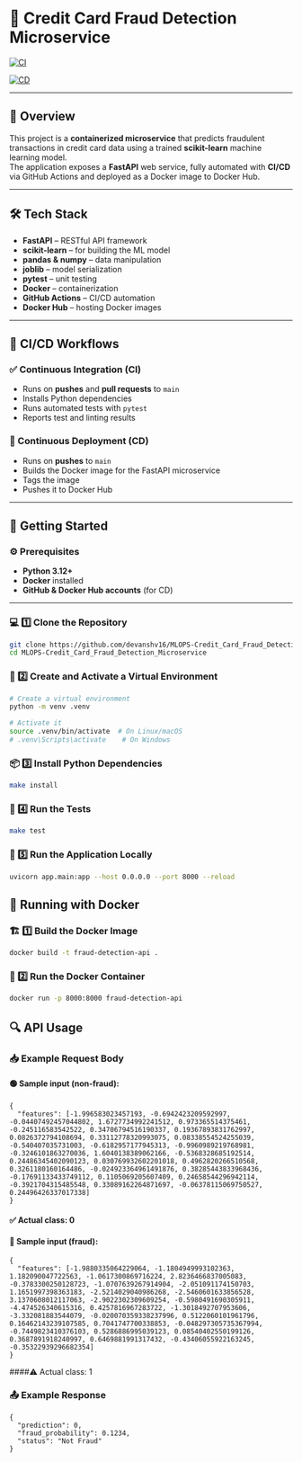 # 🚀 Credit Card Fraud Detection Microservice

[![CI](https://github.com/devanshv16/MLOPS-Credit_Card_Fraud_Detection_Microservice/actions/workflows/ci.yml/badge.svg)](https://github.com/devanshv16/MLOPS-Credit_Card_Fraud_Detection_Microservice/actions/workflows/ci.yml)

[![CD](https://github.com/devanshv16/MLOPS-Credit_Card_Fraud_Detection_Microservice/actions/workflows/cd.yml/badge.svg)](https://github.com/devanshv16/MLOPS-Credit_Card_Fraud_Detection_Microservice/actions/workflows/cd.yml)

---

## 📝 Overview

This project is a **containerized microservice** that predicts fraudulent transactions in credit card data using a trained **scikit-learn** machine learning model.  
The application exposes a **FastAPI** web service, fully automated with **CI/CD** via GitHub Actions and deployed as a Docker image to Docker Hub.

---

## 🛠️ Tech Stack

- **FastAPI** – RESTful API framework  
- **scikit-learn** – for building the ML model  
- **pandas & numpy** – data manipulation  
- **joblib** – model serialization  
- **pytest** – unit testing  
- **Docker** – containerization  
- **GitHub Actions** – CI/CD automation  
- **Docker Hub** – hosting Docker images  

---

## 🔄 CI/CD Workflows

### ✅ Continuous Integration (CI)

- Runs on **pushes** and **pull requests** to `main`  
- Installs Python dependencies  
- Runs automated tests with `pytest`  
- Reports test and linting results  

### 🚀 Continuous Deployment (CD)

- Runs on **pushes** to `main`  
- Builds the Docker image for the FastAPI microservice  
- Tags the image  
- Pushes it to Docker Hub  

---

## 🚀 Getting Started

### ⚙️ Prerequisites

- **Python 3.12+**  
- **Docker** installed  
- **GitHub & Docker Hub accounts** (for CD)

---

### 💻 1️⃣ Clone the Repository

```bash
git clone https://github.com/devanshv16/MLOPS-Credit_Card_Fraud_Detection_Microservice.git
cd MLOPS-Credit_Card_Fraud_Detection_Microservice
```

### 🐍 2️⃣ Create and Activate a Virtual Environment

```bash
# Create a virtual environment
python -m venv .venv

# Activate it
source .venv/bin/activate  # On Linux/macOS
# .venv\Scripts\activate    # On Windows
```

### 📦 3️⃣ Install Python Dependencies

```bash
make install
```

### 🧪 4️⃣ Run the Tests

```bash
make test
```

### 🚀 5️⃣ Run the Application Locally

```bash
uvicorn app.main:app --host 0.0.0.0 --port 8000 --reload
```

## 🐳 Running with Docker

### 🏗️ 1️⃣ Build the Docker Image

```bash
docker build -t fraud-detection-api .
```

### 🚀 2️⃣ Run the Docker Container

```bash
docker run -p 8000:8000 fraud-detection-api
```

## 🔍 API Usage

### 📥 Example Request Body

#### 🟢 Sample input (non-fraud):

```
{
  "features": [-1.996583023457193, -0.6942423209592997, -0.04407492457044802, 1.6727734992241512, 0.973365514375461, -0.245116583542522, 0.34706794516190337, 0.19367893831762997, 0.0826372794108694, 0.33112778320993075, 0.08338554524255039, -0.540407035731003, -0.6182957177945313, -0.9960989219768981, -0.3246101863270036, 1.6040138389062166, -0.5368328685192514, 0.24486345402090123, 0.030769932602201018, 0.4962820266510568, 0.3261180160164486, -0.024923364961491876, 0.38285443833968436, -0.17691133433749112, 0.1105069205607409, 0.24658544296942114, -0.3921704315485548, 0.33089162264871697, -0.06378115069750527, 0.24496426337017338]
}
```
#### ✅ Actual class: 0

#### 🔴 Sample input (fraud):
```
{
  "features": [-1.9880335064229064, -1.1804949993102363, 1.182090047722563, -1.0617300869716224, 2.8236466837005083, -0.3783300250128723, -1.0707639267914904, -2.051091174150703, 1.1651997398363183, -2.5214029040986268, -2.5460601633856528, 3.1370608012117063, -2.9022302309609254, -0.5980491690305911, -4.474526340615316, 0.4257816967283722, -1.3018492707953606, -3.332081883544079, -0.020070359338237996, 0.5122060101961796, 0.16462143239107585, 0.7041747700338853, -0.048297305735367994, -0.7449823410376103, 0.5286886995039123, 0.08540402550199126, 0.3687891918240997, 0.6469881991317432, -0.43406055922163245, -0.35322939296682354]
}
```
####⚠️ Actual class: 1



### 📤 Example Response

```
{
  "prediction": 0,
  "fraud_probability": 0.1234,
  "status": "Not Fraud"
}
```



